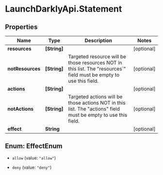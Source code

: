 # LaunchDarklyApi.Statement

## Properties
Name | Type | Description | Notes
------------ | ------------- | ------------- | -------------
**resources** | **[String]** |  | [optional] 
**notResources** | **[String]** | Targeted resource will be those resources NOT in this list. The \"resources`\" field must be empty to use this field. | [optional] 
**actions** | **[String]** |  | [optional] 
**notActions** | **[String]** | Targeted actions will be those actions NOT in this list. The \"actions\" field must be empty to use this field. | [optional] 
**effect** | **String** |  | [optional] 


<a name="EffectEnum"></a>
## Enum: EffectEnum


* `allow` (value: `"allow"`)

* `deny` (value: `"deny"`)




